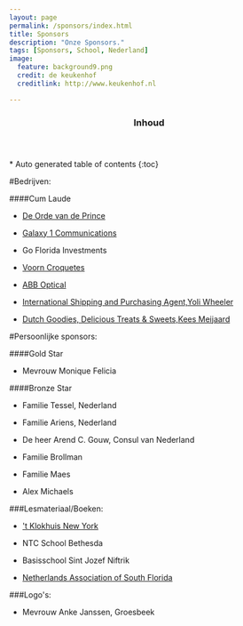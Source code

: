 ```yaml
---
layout: page
permalink: /sponsors/index.html
title: Sponsors
description: "Onze Sponsors."
tags: [Sponsors, School, Nederland]
image:
  feature: background9.png
  credit: de keukenhof
  creditlink: http://www.keukenhof.nl

---
```


<section id="table-of-contents" class="toc">
  <header>
    <h3 >Inhoud</h3>
  </header>
<div id="drawer" markdown="1">
*  Auto generated table of contents
{:toc}
</div>
</section><!-- /#table-of-contents -->

#Bedrijven:

####Cum Laude

* [De Orde van de Prince](http://www.ovdp.net/)	

* [Galaxy 1 Communications](https://www.g1sat.com/)

* Go Florida Investments

* [Voorn Croquetes](http://voorncroquettes.com/)

* [ABB Optical](http://www.abbconcise.com/)

* [International Shipping and Purchasing Agent,Yoli Wheeler](http://www.shopussa.com)

* [Dutch Goodies, Delicious Treats & Sweets,Kees Meijaard](http://dutchgoodies.biz/)

#Persoonlijke sponsors:

####Gold Star

* Mevrouw Monique Felicia

####Bronze Star

* Familie Tessel, Nederland

* Familie Ariens, Nederland

* De heer Arend C. Gouw, Consul van Nederland

* Familie Brollman

* Familie Maes

* Alex Michaels

###Lesmateriaal/Boeken:

* ['t Klokhuis New York](http://www.klokhuis.com/)

* NTC School Bethesda

* Basisschool Sint Jozef Niftrik

* [Netherlands Association of South Florida](http://www.dutchclubsouthflorida.com/)
 
 
###Logo's:

* Mevrouw Anke Janssen, Groesbeek
